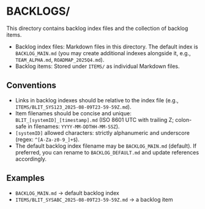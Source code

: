 # BACKLOGS/

This directory contains backlog index files and the collection of backlog items.

- Backlog index files: Markdown files in this directory. The default index is `BACKLOG_MAIN.md` (you may create additional indexes alongside it, e.g., `TEAM_ALPHA.md`, `ROADMAP_2025Q4.md`).
- Backlog items: Stored under `ITEMS/` as individual Markdown files.

## Conventions
- Links in backlog indexes should be relative to the index file (e.g., `ITEMS/BLIT_SYS123_2025-08-09T23-59-59Z.md`).
- Item filenames should be concise and unique: `BLIT_[systemID]_[timestamp].md` (ISO 8601 UTC with trailing Z; colon-safe in filenames: `YYYY-MM-DDTHH-MM-SSZ`).
- `[systemID]` allowed characters: strictly alphanumeric and underscore (regex: `^[A-Za-z0-9_]+$`).
- The default backlog index filename may be `BACKLOG_MAIN.md` (default). If preferred, you can rename to `BACKLOG_DEFAULT.md` and update references accordingly.

## Examples
- `BACKLOG_MAIN.md` → default backlog index
- `ITEMS/BLIT_SYSABC_2025-08-09T23-59-59Z.md` → a backlog item
